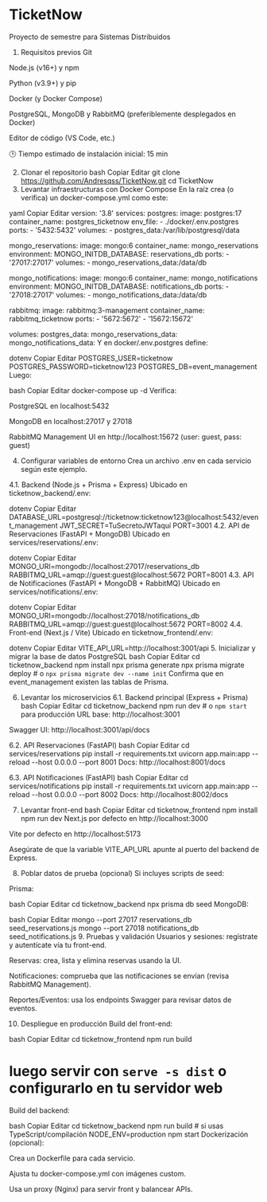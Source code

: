# TicketNow
Proyecto de semestre para Sistemas Distribuidos
1. Requisitos previos
Git

Node.js (v16+) y npm

Python (v3.9+) y pip

Docker (y Docker Compose)

PostgreSQL, MongoDB y RabbitMQ (preferiblemente desplegados en Docker)

Editor de código (VS Code, etc.)

🕒 Tiempo estimado de instalación inicial: 15 min

2. Clonar el repositorio
bash
Copiar
Editar
git clone https://github.com/Andresqss/TicketNow.git
cd TicketNow
3. Levantar infraestructuras con Docker Compose
En la raíz crea (o verifica) un docker-compose.yml como este:

yaml
Copiar
Editar
version: '3.8'
services:
  postgres:
    image: postgres:17
    container_name: postgres_ticketnow
    env_file:
      - ./docker/.env.postgres
    ports:
      - '5432:5432'
    volumes:
      - postgres_data:/var/lib/postgresql/data

  mongo_reservations:
    image: mongo:6
    container_name: mongo_reservations
    environment:
      MONGO_INITDB_DATABASE: reservations_db
    ports:
      - '27017:27017'
    volumes:
      - mongo_reservations_data:/data/db

  mongo_notifications:
    image: mongo:6
    container_name: mongo_notifications
    environment:
      MONGO_INITDB_DATABASE: notifications_db
    ports:
      - '27018:27017'
    volumes:
      - mongo_notifications_data:/data/db

  rabbitmq:
    image: rabbitmq:3-management
    container_name: rabbitmq_ticketnow
    ports:
      - '5672:5672'
      - '15672:15672'

volumes:
  postgres_data:
  mongo_reservations_data:
  mongo_notifications_data:
Y en docker/.env.postgres define:

dotenv
Copiar
Editar
POSTGRES_USER=ticketnow
POSTGRES_PASSWORD=ticketnow123
POSTGRES_DB=event_management
Luego:

bash
Copiar
Editar
docker-compose up -d
Verifica:

PostgreSQL en localhost:5432

MongoDB en localhost:27017 y 27018

RabbitMQ Management UI en http://localhost:15672 (user: guest, pass: guest)

4. Configurar variables de entorno
Crea un archivo .env en cada servicio según este ejemplo.

4.1. Backend (Node.js + Prisma + Express)
Ubicado en ticketnow_backend/.env:

dotenv
Copiar
Editar
DATABASE_URL=postgresql://ticketnow:ticketnow123@localhost:5432/event_management
JWT_SECRET=TuSecretoJWTaquí
PORT=3001
4.2. API de Reservaciones (FastAPI + MongoDB)
Ubicado en services/reservations/.env:

dotenv
Copiar
Editar
MONGO_URI=mongodb://localhost:27017/reservations_db
RABBITMQ_URL=amqp://guest:guest@localhost:5672
PORT=8001
4.3. API de Notificaciones (FastAPI + MongoDB + RabbitMQ)
Ubicado en services/notifications/.env:

dotenv
Copiar
Editar
MONGO_URI=mongodb://localhost:27018/notifications_db
RABBITMQ_URL=amqp://guest:guest@localhost:5672
PORT=8002
4.4. Front-end (Next.js / Vite)
Ubicado en ticketnow_frontend/.env:

dotenv
Copiar
Editar
VITE_API_URL=http://localhost:3001/api
5. Inicializar y migrar la base de datos PostgreSQL
bash
Copiar
Editar
cd ticketnow_backend
npm install
npx prisma generate
npx prisma migrate deploy     # o `npx prisma migrate dev --name init`
Confirma que en event_management existen las tablas de Prisma.

6. Levantar los microservicios
6.1. Backend principal (Express + Prisma)
bash
Copiar
Editar
cd ticketnow_backend
npm run dev                   # o `npm start` para producción
URL base: http://localhost:3001

Swagger UI: http://localhost:3001/api/docs

6.2. API Reservaciones (FastAPI)
bash
Copiar
Editar
cd services/reservations
pip install -r requirements.txt
uvicorn app.main:app --reload --host 0.0.0.0 --port 8001
Docs: http://localhost:8001/docs

6.3. API Notificaciones (FastAPI)
bash
Copiar
Editar
cd services/notifications
pip install -r requirements.txt
uvicorn app.main:app --reload --host 0.0.0.0 --port 8002
Docs: http://localhost:8002/docs

7. Levantar front-end
bash
Copiar
Editar
cd ticketnow_frontend
npm install
npm run dev
Next.js por defecto en http://localhost:3000

Vite por defecto en http://localhost:5173

Asegúrate de que la variable VITE_API_URL apunte al puerto del backend de Express.

8. Poblar datos de prueba (opcional)
Si incluyes scripts de seed:

Prisma:

bash
Copiar
Editar
cd ticketnow_backend
npx prisma db seed
MongoDB:

bash
Copiar
Editar
mongo --port 27017 reservations_db seed_reservations.js
mongo --port 27018 notifications_db seed_notifications.js
9. Pruebas y validación
Usuarios y sesiones: regístrate y autentícate vía tu front-end.

Reservas: crea, lista y elimina reservas usando la UI.

Notificaciones: comprueba que las notificaciones se envían (revisa RabbitMQ Management).

Reportes/Eventos: usa los endpoints Swagger para revisar datos de eventos.

10. Despliegue en producción
Build del front-end:

bash
Copiar
Editar
cd ticketnow_frontend
npm run build
# luego servir con `serve -s dist` o configurarlo en tu servidor web
Build del backend:

bash
Copiar
Editar
cd ticketnow_backend
npm run build        # si usas TypeScript/compilación
NODE_ENV=production npm start
Dockerización (opcional):

Crea un Dockerfile para cada servicio.

Ajusta tu docker-compose.yml con imágenes custom.

Usa un proxy (Nginx) para servir front y balancear APIs.

